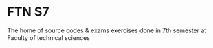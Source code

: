 # FTN S7
 The home of source codes & exams exercises done in 7th semester at Faculty of technical sciences
